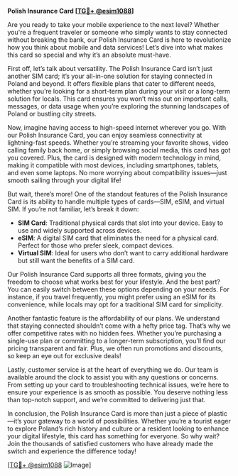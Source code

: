 **Polish Insurance Card [[TG💪+ @esim1088](https://t.me/s/esim1088)]**

Are you ready to take your mobile experience to the next level? Whether you're a frequent traveler or someone who simply wants to stay connected without breaking the bank, our Polish Insurance Card is here to revolutionize how you think about mobile and data services! Let’s dive into what makes this card so special and why it’s an absolute must-have.

First off, let’s talk about versatility. The Polish Insurance Card isn’t just another SIM card; it’s your all-in-one solution for staying connected in Poland and beyond. It offers flexible plans that cater to different needs, whether you’re looking for a short-term plan during your visit or a long-term solution for locals. This card ensures you won’t miss out on important calls, messages, or data usage when you’re exploring the stunning landscapes of Poland or bustling city streets.

Now, imagine having access to high-speed internet wherever you go. With our Polish Insurance Card, you can enjoy seamless connectivity at lightning-fast speeds. Whether you’re streaming your favorite shows, video calling family back home, or simply browsing social media, this card has got you covered. Plus, the card is designed with modern technology in mind, making it compatible with most devices, including smartphones, tablets, and even some laptops. No more worrying about compatibility issues—just smooth sailing through your digital life!

But wait, there’s more! One of the standout features of the Polish Insurance Card is its ability to handle multiple types of cards—SIM, eSIM, and virtual SIM. If you’re not familiar, let’s break it down: 

- **SIM Card**: Traditional physical cards that slot into your device. Easy to use and widely supported across devices.
- **eSIM**: A digital SIM card that eliminates the need for a physical card. Perfect for those who prefer sleek, compact devices.
- **Virtual SIM**: Ideal for users who don’t want to carry additional hardware but still want the benefits of a SIM card.

Our Polish Insurance Card supports all three formats, giving you the freedom to choose what works best for your lifestyle. And the best part? You can easily switch between these options depending on your needs. For instance, if you travel frequently, you might prefer using an eSIM for its convenience, while locals may opt for a traditional SIM card for simplicity.

Another fantastic feature is the affordability of our plans. We understand that staying connected shouldn’t come with a hefty price tag. That’s why we offer competitive rates with no hidden fees. Whether you’re purchasing a single-use plan or committing to a longer-term subscription, you’ll find our pricing transparent and fair. Plus, we often run promotions and discounts, so keep an eye out for exclusive deals!

Lastly, customer service is at the heart of everything we do. Our team is available around the clock to assist you with any questions or concerns. From setting up your card to troubleshooting technical issues, we’re here to ensure your experience is as smooth as possible. You deserve nothing less than top-notch support, and we’re committed to delivering just that.

In conclusion, the Polish Insurance Card is more than just a piece of plastic—it’s your gateway to a world of possibilities. Whether you’re a tourist eager to explore Poland’s rich history and culture or a resident looking to enhance your digital lifestyle, this card has something for everyone. So why wait? Join the thousands of satisfied customers who have already made the switch and experience the difference today!

[[TG💪+ @esim1088](https://t.me/s/esim1088) ![Image](https://i.postimg.cc/Y0z9fWf4/image.png)]